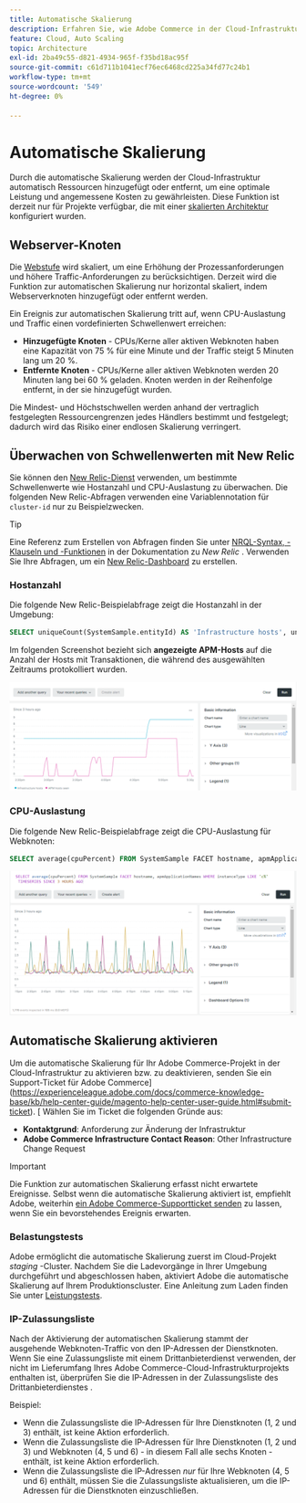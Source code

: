 ```yaml
---
title: Automatische Skalierung
description: Erfahren Sie, wie Adobe Commerce in der Cloud-Infrastruktur skaliert werden kann, um Ressourcenanforderungen zu erfüllen.
feature: Cloud, Auto Scaling
topic: Architecture
exl-id: 2ba49c55-d821-4934-965f-f35bd18ac95f
source-git-commit: c61d711b1041ecf76ec6468cd225a34fd77c24b1
workflow-type: tm+mt
source-wordcount: '549'
ht-degree: 0%

---
```


# Automatische Skalierung

Durch die automatische Skalierung werden der Cloud-Infrastruktur automatisch Ressourcen hinzugefügt oder entfernt, um eine optimale Leistung und angemessene Kosten zu gewährleisten. Diese Funktion ist derzeit nur für Projekte verfügbar, die mit einer [skalierten Architektur](scaled-architecture.md) konfiguriert wurden.

## Webserver-Knoten

Die [Webstufe](scaled-architecture.md#web-tier) wird skaliert, um eine Erhöhung der Prozessanforderungen und höhere Traffic-Anforderungen zu berücksichtigen. Derzeit wird die Funktion zur automatischen Skalierung nur horizontal skaliert, indem Webserverknoten hinzugefügt oder entfernt werden.

Ein Ereignis zur automatischen Skalierung tritt auf, wenn CPU-Auslastung und Traffic einen vordefinierten Schwellenwert erreichen:

- **Hinzugefügte Knoten** - CPUs/Kerne aller aktiven Webknoten haben eine Kapazität von 75 % für eine Minute und der Traffic steigt 5 Minuten lang um 20 %.
- **Entfernte Knoten** - CPUs/Kerne aller aktiven Webknoten werden 20 Minuten lang bei 60 % geladen. Knoten werden in der Reihenfolge entfernt, in der sie hinzugefügt wurden.

Die Mindest- und Höchstschwellen werden anhand der vertraglich festgelegten Ressourcengrenzen jedes Händlers bestimmt und festgelegt; dadurch wird das Risiko einer endlosen Skalierung verringert.

## Überwachen von Schwellenwerten mit New Relic

Sie können den [New Relic-Dienst](../monitor/new-relic-service.md) verwenden, um bestimmte Schwellenwerte wie Hostanzahl und CPU-Auslastung zu überwachen. Die folgenden New Relic-Abfragen verwenden eine Variablennotation für `cluster-id` nur zu Beispielzwecken.

>[!TIP]
>
>Eine Referenz zum Erstellen von Abfragen finden Sie unter [NRQL-Syntax, -Klauseln und -Funktionen](https://docs.newrelic.com/docs/query-your-data/nrql-new-relic-query-language/get-started/nrql-syntax-clauses-functions/) in der Dokumentation zu _New Relic_ .
>Verwenden Sie Ihre Abfragen, um ein [New Relic-Dashboard](https://docs.newrelic.com/docs/query-your-data/explore-query-data/dashboards/introduction-dashboards/) zu erstellen.

### Hostanzahl

Die folgende New Relic-Beispielabfrage zeigt die Hostanzahl in der Umgebung:

```sql
SELECT uniqueCount(SystemSample.entityId) AS 'Infrastructure hosts', uniqueCount(Transaction.host) AS 'APM hosts seen' FROM SystemSample, Transaction where (Transaction.appName = 'cluster-id_stg' AND Transaction.transactionType = 'Web') OR SystemSample.apmApplicationNames LIKE '%|cluster-id_stg|%' TIMESERIES SINCE 3 HOURS AGO
```

Im folgenden Screenshot bezieht sich **angezeigte APM-Hosts** auf die Anzahl der Hosts mit Transaktionen, die während des ausgewählten Zeitraums protokolliert wurden.

![New Relic-Hostanzahl](../../assets/new-relic/host-count.png)

### CPU-Auslastung

Die folgende New Relic-Beispielabfrage zeigt die CPU-Auslastung für Webknoten:

```sql
SELECT average(cpuPercent) FROM SystemSample FACET hostname, apmApplicationNames WHERE instanceType LIKE 'c%' TIMESERIES SINCE 3 HOURS AGO
```

![CPU-Auslastung der New Relic-Webknoten](../../assets/new-relic/web-node-cpu-usage.png)

## Automatische Skalierung aktivieren

Um die automatische Skalierung für Ihr Adobe Commerce-Projekt in der Cloud-Infrastruktur zu aktivieren bzw. zu deaktivieren, senden Sie ein Support-Ticket für Adobe Commerce](https://experienceleague.adobe.com/docs/commerce-knowledge-base/kb/help-center-guide/magento-help-center-user-guide.html#submit-ticket). [ Wählen Sie im Ticket die folgenden Gründe aus:

- **Kontaktgrund**: Anforderung zur Änderung der Infrastruktur
- **Adobe Commerce Infrastructure Contact Reason**: Other Infrastructure Change Request

>[!IMPORTANT]
>
>Die Funktion zur automatischen Skalierung erfasst nicht erwartete Ereignisse. Selbst wenn die automatische Skalierung aktiviert ist, empfiehlt Adobe, weiterhin [ein Adobe Commerce-Supportticket senden](https://experienceleague.adobe.com/docs/commerce-knowledge-base/kb/help-center-guide/magento-help-center-user-guide.html#submit-ticket) zu lassen, wenn Sie ein bevorstehendes Ereignis erwarten.

### Belastungstests

Adobe ermöglicht die automatische Skalierung zuerst im Cloud-Projekt _staging_ -Cluster. Nachdem Sie die Ladevorgänge in Ihrer Umgebung durchgeführt und abgeschlossen haben, aktiviert Adobe die automatische Skalierung auf Ihrem Produktionscluster. Eine Anleitung zum Laden finden Sie unter [Leistungstests](../launch/checklist.md#performance-testing).

### IP-Zulassungsliste

Nach der Aktivierung der automatischen Skalierung stammt der ausgehende Webknoten-Traffic von den IP-Adressen der Dienstknoten. Wenn Sie eine Zulassungsliste mit einem Drittanbieterdienst verwenden, der nicht im Lieferumfang Ihres Adobe Commerce-Cloud-Infrastrukturprojekts enthalten ist, überprüfen Sie die IP-Adressen in der Zulassungsliste des Drittanbieterdienstes .

Beispiel:

- Wenn die Zulassungsliste die IP-Adressen für Ihre Dienstknoten (1, 2 und 3) enthält, ist keine Aktion erforderlich.
- Wenn die Zulassungsliste die IP-Adressen für Ihre Dienstknoten (1, 2 und 3) und Webknoten (4, 5 und 6) - in diesem Fall alle sechs Knoten - enthält, ist keine Aktion erforderlich.
- Wenn die Zulassungsliste die IP-Adressen _nur_ für Ihre Webknoten (4, 5 und 6) enthält, müssen Sie die Zulassungsliste aktualisieren, um die IP-Adressen für die Dienstknoten einzuschließen.
